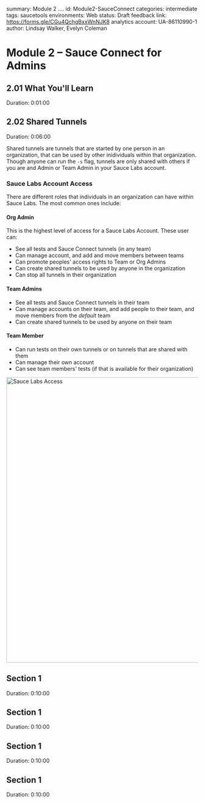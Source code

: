 summary: Module 2 ....
id: Module2-SauceConnect
categories: intermediate
tags: saucetools
environments: Web
status: Draft
feedback link: https://forms.gle/CGu4QchgBxxWnNJK8
analytics account: UA-86110990-1
author: Lindsay Walker, Evelyn Coleman

<!-- ------------------------ -->
# Module 2 – Sauce Connect for Admins

<!-- ------------------------ -->
## 2.01 What You'll Learn
Duration: 0:01:00
<!-- ------------------------ -->
## 2.02 Shared Tunnels
Duration: 0:06:00

Shared tunnels are tunnels that are started by one person in an organization, that can be used by other inidividuals within that organization. Though anyone can run the `-s` flag, tunnels are only shared with others if you are and Admin or Team Admin in your Sauce Labs account.

### Sauce Labs Account Access
There are different roles that individuals in an organization can have within Sauce Labs. The most common ones include:

#### Org Admin
This is the highest level of access for a Sauce Labs Account. These user can:
* See all tests and Sauce Connect tunnels (in any team)
* Can manage account, and add and move members between teams
* Can promote peoples' access rights to Team or Org Admins
* Can create shared tunnels to be used by anyone in the organization
* Can stop all tunnels in their organization

#### Team Admins
* See all tests and Sauce Connect tunnels in their team
* Can manage accounts on their team, and add people to their team, and move members from the _default_ team
* Can create shared tunnels to be used by anyone on their team

#### Team Member
* Can run tests on their own tunnels or on tunnels that are shared with them
* Can manage their own account
* Can see team members' tests (if that is available for their organization)

<img src="assets/SC2.02A.png" alt="Sauce Labs Access" width="750"/>

<!-- ------------------------ -->
## Section 1
Duration: 0:10:00

<!-- ------------------------ -->
## Section 1
Duration: 0:10:00


<!-- ------------------------ -->
## Section 1
Duration: 0:10:00

<!-- ------------------------ -->
## Section 1
Duration: 0:10:00
